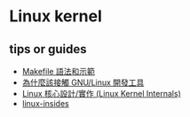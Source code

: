 # Linux kernel

## tips or guides

* [Makefile 語法和示範](https://hackmd.io/@sysprog/SySTMXPvl)
* [為什麼該接觸 GNU/Linux 開發工具](https://hackmd.io/@sysprog/gnu-linux-dev/https%3A%2F%2Fhackmd.io%2Fs%2Fr1Psrf0KW)
* [Linux 核心設計/實作 (Linux Kernel Internals)](http://wiki.csie.ncku.edu.tw/linux/schedule)
* [linux-insides](https://0xax.gitbooks.io/linux-insides/content/)